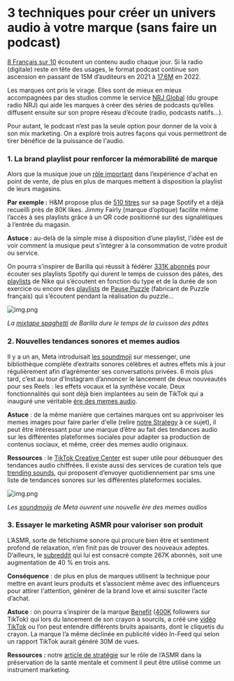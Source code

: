 # 3 techniques pour créer un univers audio à votre marque (sans faire un podcast)

[8 Français sur 10](https://www.mediametrie.fr/fr/global-audio-2022) écoutent un contenu audio chaque jour. Si la radio (digitale) reste en tête des usages, le format podcast continue son ascension en passant de 15M d’auditeurs en 2021 à [17,6M](https://www.mediametrie.fr/fr/global-audio-2022) en 2022.

Les marques ont pris le virage. Elles sont de mieux en mieux accompagnées par des studios comme le service [NRJ Global](https://www.offremedia.com/nrj-global-amplifie-les-podcasts-de-marque) (du groupe radio NRJ) qui aide les marques à créer des séries de podcasts qu’elles diffusent ensuite sur son propre réseau d’écoute (radio, podcasts natifs…).

Pour autant, le podcast n’est pas la seule option pour donner de la voix à son mix marketing. On a exploré trois autres façons qui vous permettront de tirer bénéfice de la puissance de l'audio.

### **1. La brand playlist pour renforcer la mémorabilité de marque**

Alors que la musique joue un [rôle important](https://explorers.mc2i.fr/articles/marketing-sensoriel-en-point-de-vente-focus-sur-linfluence-de-la-musique-sur-le) dans l’expérience d'achat en point de vente, de plus en plus de marques mettent à disposition la playlist de leurs magasins.

**Par exemple :** H&M propose plus de [510 titres](https://open.spotify.com/playlist/0eeKZp7perkDfgJQt4pc6I) sur sa page Spotify et a déjà recueilli près de 80K likes. Jimmy Fairly (marque d’optique) facilite même l’accès à ses playlists grâce à un QR code positionné sur des signalétiques à l’entrée du magasin.

**Astuce :** au-delà de la simple mise à disposition d’une playlist, l’idée est de voir comment la musique peut s’intégrer à la consommation de votre produit ou service.

On pourra s’inspirer de Barilla qui réussit à fédérer [331K abonnés](https://open.spotify.com/user/w2p1oq867ns7jele6g3lw66fk) pour écouter ses playlists Spotify qui durent le temps de cuisson des pâtes, des [playlists](https://open.spotify.com/playlist/1H5JvGH5vahRJKC06OFENH?si=jauvIlI1S7OPNSKa9F0EbA&nd=1) de Nike qui s’écoutent en fonction du type et de la durée de son exercice ou encore des [playlists](https://open.spotify.com/user/1110185465?si=f04b644b990e4d04&nd=1) de [Pause Puzzle](https://pause-puzzle.com/) (fabricant de Puzzle français) qui s’écoutent pendant la réalisation du puzzle…

![img.png](https://mcusercontent.com/bf57291e7873c25f0d0dd44df/images/389dec93-e782-3da9-6a86-973656cd4aee.png)

_La [mixtape spaghetti](https://open.spotify.com/playlist/7MUxiifzf1Njvn5GXMvUPV) de Barilla dure le temps de la cuisson des pâtes_

### **2. Nouvelles tendances sonores et memes audios**

Il y a un an, Meta introduisait [les soundmoji](https://about.fb.com/news/2021/07/introducing-soundmojis-on-messenger-for-emoji-day/) sur messenger, une bibliothèque complète d’extraits sonores célèbres et autres effets mis à jour régulièrement afin d’agrémenter ses conversations privées. 6 mois plus tard, c’est au tour d'Instagram d’annoncer le lancement de deux nouveautés pour ses Reels : les effets vocaux et la synthèse vocale. Deux fonctionnalités qui sont déjà bien implantées au sein de TikTok qui a inauguré une véritable [ère des memes audio](https://www.nytimes.com/2022/09/18/podcasts/the-daily/tiktok-sounds-memes-sunday-read.html).

**Astuce** : de la même manière que certaines marques ont su apprivoiser les memes images pour faire parler d'elle (relire [notre Strategy](https://www.themagma.co/articles/memes-are-eating-the-world-5-strategies-pour-devenir-viral/) à ce sujet), il peut être intéressant pour une marque d’être au fait des tendances audio sur les différentes plateformes sociales pour adapter sa production de contenus sociaux, et même, créer des memes audio originaux.

**Ressources** : le [TikTok Creative Center](https://ads.tiktok.com/business/creativecenter/music/pc/en) est super utile pour débusquer des tendances audio chiffrées. Il existe aussi des services de curation tels que [trending sounds](https://tokboard.com/), qui proposent d’envoyer quotidiennement par sms une liste de tendances sonores sur les différentes plateformes sociales.

![img.png](https://mcusercontent.com/bf57291e7873c25f0d0dd44df/images/d30b75a2-87e6-1d38-6bf2-529b847b5d21.png)

_Les [soundmojis](https://about.fb.com/news/2021/07/introducing-soundmojis-on-messenger-for-emoji-day/) de Meta ouvrent une nouvelle ère des memes audios_

### **3.** Essayer le marketing ASMR pour valoriser son produit

L’ASMR, sorte de fétichisme sonore qui procure bien être et sentiment profond de relaxation, n’en finit pas de trouver des nouveaux adeptes. D’ailleurs, le [subreddit](https://www.reddit.com/r/asmr/) qui lui est consacré compte 267K abonnés, soit une augmentation de 40 % en trois ans.

**Conséquence** : de plus en plus de marques utilisent la technique pour mettre en avant leurs produits et s’associent même avec des influenceurs pour attirer l'attention, générer de la brand love et ainsi susciter l’acte d’achat.

**Astuce** : on pourra s’inspirer de la marque [Benefit](https://www.benefitcosmetics.com/fr-fr) ([400K](https://www.tiktok.com/@benefitcosmetics) followers sur TikTok) qui lors du lancement de son crayon à sourcils, a créé une [vidéo TikTok](https://www.tiktok.com/@benefitcosmetics/video/6859459173550214406?_r=1&_t=8Q55rdXPNUw&is_from_webapp=v1&item_id=6859459173550214406) ou l’on peut entendre différents bruits apaisants, dont le cliquetis du crayon. La marque l’a même déclinée en publicité vidéo In-Feed qui selon un rapport TikTok aurait généré 30M de vues.

**Ressources :** notre [article de stratégie](https://www.themagma.co/newsletters/50-30-avril-2021/) sur le rôle de l’ASMR dans la préservation de la santé mentale et comment il peut être utilisé comme un instrument marketing.
